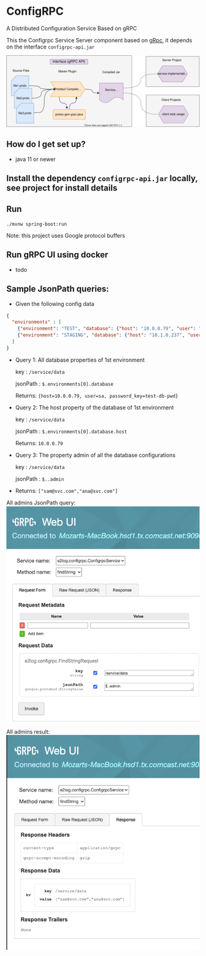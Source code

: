 # ConfigRPC
A Distributed Configuration Service Based on gRPC


This the Configrpc Service Server component based on [gRpc](https://grpc.io/docs/guides/), it depends on the interface `configrpc-api.jar`  

![Architecture](grpc-interface.svg)

## How do I get set up? ###
 
- java 11 or newer 

## Install the dependency `configrpc-api.jar` locally, see project for install details 


## Run
`./mvnw spring-boot:run`

Note: this project uses Google protocol buffers

## Run gRPC UI using docker

- todo

## Sample JsonPath queries:

- Given the following config data
```json
{
  "environments" : [
    {"environment": "TEST", "database": {"host": "10.0.0.79", "user": "sa", "password_key": "test-db-pwd"}, "admin": "sam@svc.com"},
    {"environment": "STAGING", "database": {"host": "10.1.0.237", "user": "sa", "password_key": "staging-db-pwd"}, "admin": "ana@svc.com"}
  ]
}
```
- Query 1: All database properties of 1st environment

    key : `/service/data` 

    jsonPath : `$.environments[0].database`
    
  Returns:
 `{host=10.0.0.79, user=sa, password_key=test-db-pwd}`
  
  
- Query 2: The host property of the database of 1st environment 

    key : `/service/data` 
   
    jsonPath : `$.environments[0].database.host`
    
  Returns:
 `10.0.0.79`
  
  
- Query 3: The property admin of all the database configurations

    key : `/service/data` 
   
    jsonPath : `$..admin`
    
- Returns:
 `["sam@svc.com","ana@svc.com"]`

All admins JsonPath query: 
![GRPC-UI All Admins Query](all-admins-grpc-ui-query.png) 
  
  
All admins result:
![GRPC-UI All Admins Result](all-admins-grpc-ui-result.png) 

